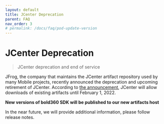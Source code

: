 ```yaml
---
layout: default
title: JCenter Deprecation
parent: FAQ
nav_order: 3
# permalink: /docs/faq/pod-update-version
---
```


# JCenter Deprecation

>JCenter deprecation and end of service

JFrog, the company that maintains the JCenter artifact repository used by many Mobile projects, recently announced the deprecation and upcoming retirement of JCenter. According to [the announcement](https://jfrog.com/blog/into-the-sunset-bintray-jcenter-gocenter-and-chartcenter/), JCenter will allow downloads of existing artifacts until February 1, 2022.

**New versions of bold360 SDK will be published to our new artifacts host**

In the near future, we will provide additional information, please follow release notes.